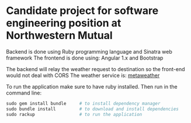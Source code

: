 # Candidate project for software engineering position at Northwestern Mutual

Backend is done using Ruby programming language and Sinatra web framework
The frontend is done using: Angular 1.x and Bootstrap

The backend will relay the weather request to destination so the front-end would not deal with CORS
The weather service is: [metaweather](https://www.metaweather.com/)

To run the application make sure to have ruby installed. Then run in the command line:

```ruby
sudo gem install bundle     # to install dependency manager
sudo bundle install         # to download and install dependencies
sudo rackup                 # to run the application
```
